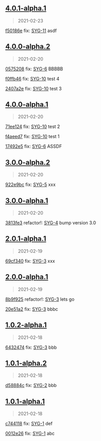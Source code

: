 
## [4.0.1-alpha.1]
> 2021-02-23

[f50186e](https://github.com/ookangzheng/test-action-semantic-release/commit/f50186e) fix: [SYG-11](https://coolbitx.atlassian.net/browse/SYG-11)   asdf


[4.0.1-alpha.1]: https://github.com/ookangzheng/test-action-semantic-release/releases/tag/4.0.1-alpha.1


## [4.0.0-alpha.2]
> 2021-02-20

[0575208](https://github.com/ookangzheng/test-action-semantic-release/commit/0575208) fix: [SYG-6](https://coolbitx.atlassian.net/browse/SYG-6)   BBBBB

[f0ffb46](https://github.com/ookangzheng/test-action-semantic-release/commit/f0ffb46) fix: [SYG-10](https://coolbitx.atlassian.net/browse/SYG-10)   test 4

[2407a2e](https://github.com/ookangzheng/test-action-semantic-release/commit/2407a2e) fix: [SYG-10](https://coolbitx.atlassian.net/browse/SYG-10)   test 3


[4.0.0-alpha.2]: https://github.com/ookangzheng/test-action-semantic-release/releases/tag/4.0.0-alpha.2


## [4.0.0-alpha.1]
> 2021-02-20

[71ee124](https://github.com/ookangzheng/test-action-semantic-release/commit/71ee124) fix: [SYG-10](https://coolbitx.atlassian.net/browse/SYG-10)   test 2

[f4aeed7](https://github.com/ookangzheng/test-action-semantic-release/commit/f4aeed7) fix: [SYG-10](https://coolbitx.atlassian.net/browse/SYG-10)   test 1

[17492e5](https://github.com/ookangzheng/test-action-semantic-release/commit/17492e5) fix: [SYG-6](https://coolbitx.atlassian.net/browse/SYG-6)   ASSDF


[4.0.0-alpha.1]: https://github.com/ookangzheng/test-action-semantic-release/releases/tag/4.0.0-alpha.1


## [3.0.0-alpha.2]
> 2021-02-20

[922e9bc](https://github.com/ookangzheng/test-action-semantic-release/commit/922e9bc) fix: [SYG-5](https://coolbitx.atlassian.net/browse/SYG-5)   xxx


[3.0.0-alpha.2]: https://github.com/ookangzheng/test-action-semantic-release/releases/tag/3.0.0-alpha.2


## [3.0.0-alpha.1]
> 2021-02-20

[3813fe3](https://github.com/ookangzheng/test-action-semantic-release/commit/3813fe3) refactor!: [SYG-4](https://coolbitx.atlassian.net/browse/SYG-4)   bump version 3.0


[3.0.0-alpha.1]: https://github.com/ookangzheng/test-action-semantic-release/releases/tag/3.0.0-alpha.1


## [2.0.1-alpha.1]
> 2021-02-19

[69cf340](https://github.com/ookangzheng/test-action-semantic-release/commit/69cf340) fix: [SYG-3](https://coolbitx.atlassian.net/browse/SYG-3)   xxx


[2.0.1-alpha.1]: https://github.com/ookangzheng/test-action-semantic-release/releases/tag/2.0.1-alpha.1


## [2.0.0-alpha.1]
> 2021-02-19

[8b9f925](https://github.com/ookangzheng/test-action-semantic-release/commit/8b9f925) refactor!: [SYG-3](https://coolbitx.atlassian.net/browse/SYG-3)   lets go

[20e51a2](https://github.com/ookangzheng/test-action-semantic-release/commit/20e51a2) fix: [SYG-3](https://coolbitx.atlassian.net/browse/SYG-3)   bbbc


[2.0.0-alpha.1]: https://github.com/ookangzheng/test-action-semantic-release/releases/tag/2.0.0-alpha.1


## [1.0.2-alpha.1]
> 2021-02-18

[6432474](https://github.com/ookangzheng/test-action-semantic-release/commit/6432474) fix: [SYG-3](https://coolbitx.atlassian.net/browse/SYG-3)   bbb


[1.0.2-alpha.1]: https://github.com/ookangzheng/test-action-semantic-release/releases/tag/1.0.2-alpha.1


## [1.0.1-alpha.2]
> 2021-02-18

[d58884c](https://github.com/ookangzheng/test-action-semantic-release/commit/d58884c) fix: [SYG-2](https://coolbitx.atlassian.net/browse/SYG-2)   bbb


[1.0.1-alpha.2]: https://github.com/ookangzheng/test-action-semantic-release/releases/tag/1.0.1-alpha.2


## [1.0.1-alpha.1]
> 2021-02-18

[c744118](https://github.com/ookangzheng/test-action-semantic-release/commit/c744118) fix: [SYG-1](https://coolbitx.atlassian.net/browse/SYG-1)   def

[0012e26](https://github.com/ookangzheng/test-action-semantic-release/commit/0012e26) fix: [SYG-1](https://coolbitx.atlassian.net/browse/SYG-1)   abc


[1.0.1-alpha.1]: https://github.com/ookangzheng/test-action-semantic-release/releases/tag/1.0.1-alpha.1
